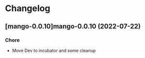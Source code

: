 # Changelog



## [mango-0.0.10]mango-0.0.10 (2022-07-22)

### Chore

- Move Dev to incubator and some cleanup
  
  